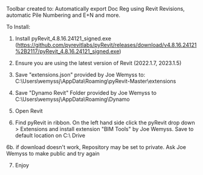 Toolbar created to: Automatically export Doc Reg using Revit Revisions, automatic Pile Numbering and E+N and more.

To Install:

1. Install pyRevit_4.8.16.24121_signed.exe (https://github.com/pyrevitlabs/pyRevit/releases/download/v4.8.16.24121%2B2117/pyRevit_4.8.16.24121_signed.exe)

2. Ensure you are using the latest version of Revit (2022.1.7, 2023.1.5)

3. Save "extensions.json" provided by Joe Wemyss to: C:\Users\wemyssj\AppData\Roaming\pyRevit-Master\extensions

4. Save "Dynamo Revit" Folder provided by Joe Wemyss to C:\Users\wemyssj\AppData\Roaming\Dynamo

5. Open Revit

6. Find pyRevit in ribbon. On the left hand side click the pyRevit drop down > Extensions and install extension "BIM Tools" by Joe Wemyss. Save to default location on C:\ Drive

6b. if download doesn't work, Repository may be set to private. Ask Joe Wemyss to make public and try again

7. Enjoy
